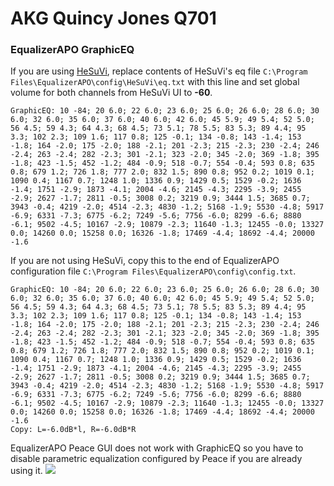 # AKG Quincy Jones Q701
### EqualizerAPO GraphicEQ
If you are using [HeSuVi](https://sourceforge.net/projects/hesuvi/), replace contents of HeSuVi's eq file `C:\Program Files\EqualizerAPO\config\HeSuVi\eq.txt` with this line and set global volume for both channels from HeSuVi UI to **-60**.
```
GraphicEQ: 10 -84; 20 6.0; 22 6.0; 23 6.0; 25 6.0; 26 6.0; 28 6.0; 30 6.0; 32 6.0; 35 6.0; 37 6.0; 40 6.0; 42 6.0; 45 5.9; 49 5.4; 52 5.0; 56 4.5; 59 4.3; 64 4.3; 68 4.5; 73 5.1; 78 5.5; 83 5.3; 89 4.4; 95 3.3; 102 2.3; 109 1.6; 117 0.8; 125 -0.1; 134 -0.8; 143 -1.4; 153 -1.8; 164 -2.0; 175 -2.0; 188 -2.1; 201 -2.3; 215 -2.3; 230 -2.4; 246 -2.4; 263 -2.4; 282 -2.3; 301 -2.1; 323 -2.0; 345 -2.0; 369 -1.8; 395 -1.8; 423 -1.5; 452 -1.2; 484 -0.9; 518 -0.7; 554 -0.4; 593 0.8; 635 0.8; 679 1.2; 726 1.8; 777 2.0; 832 1.5; 890 0.8; 952 0.2; 1019 0.1; 1090 0.4; 1167 0.7; 1248 1.0; 1336 0.9; 1429 0.5; 1529 -0.2; 1636 -1.4; 1751 -2.9; 1873 -4.1; 2004 -4.6; 2145 -4.3; 2295 -3.9; 2455 -2.9; 2627 -1.7; 2811 -0.5; 3008 0.2; 3219 0.9; 3444 1.5; 3685 0.7; 3943 -0.4; 4219 -2.0; 4514 -2.3; 4830 -1.2; 5168 -1.9; 5530 -4.8; 5917 -6.9; 6331 -7.3; 6775 -6.2; 7249 -5.6; 7756 -6.0; 8299 -6.6; 8880 -6.1; 9502 -4.5; 10167 -2.9; 10879 -2.3; 11640 -1.3; 12455 -0.0; 13327 0.0; 14260 0.0; 15258 0.0; 16326 -1.8; 17469 -4.4; 18692 -4.4; 20000 -1.6
```
If you are not using HeSuVi, copy this to the end of EqualizerAPO configuration file `C:\Program Files\EqualizerAPO\config\config.txt`.
```
GraphicEQ: 10 -84; 20 6.0; 22 6.0; 23 6.0; 25 6.0; 26 6.0; 28 6.0; 30 6.0; 32 6.0; 35 6.0; 37 6.0; 40 6.0; 42 6.0; 45 5.9; 49 5.4; 52 5.0; 56 4.5; 59 4.3; 64 4.3; 68 4.5; 73 5.1; 78 5.5; 83 5.3; 89 4.4; 95 3.3; 102 2.3; 109 1.6; 117 0.8; 125 -0.1; 134 -0.8; 143 -1.4; 153 -1.8; 164 -2.0; 175 -2.0; 188 -2.1; 201 -2.3; 215 -2.3; 230 -2.4; 246 -2.4; 263 -2.4; 282 -2.3; 301 -2.1; 323 -2.0; 345 -2.0; 369 -1.8; 395 -1.8; 423 -1.5; 452 -1.2; 484 -0.9; 518 -0.7; 554 -0.4; 593 0.8; 635 0.8; 679 1.2; 726 1.8; 777 2.0; 832 1.5; 890 0.8; 952 0.2; 1019 0.1; 1090 0.4; 1167 0.7; 1248 1.0; 1336 0.9; 1429 0.5; 1529 -0.2; 1636 -1.4; 1751 -2.9; 1873 -4.1; 2004 -4.6; 2145 -4.3; 2295 -3.9; 2455 -2.9; 2627 -1.7; 2811 -0.5; 3008 0.2; 3219 0.9; 3444 1.5; 3685 0.7; 3943 -0.4; 4219 -2.0; 4514 -2.3; 4830 -1.2; 5168 -1.9; 5530 -4.8; 5917 -6.9; 6331 -7.3; 6775 -6.2; 7249 -5.6; 7756 -6.0; 8299 -6.6; 8880 -6.1; 9502 -4.5; 10167 -2.9; 10879 -2.3; 11640 -1.3; 12455 -0.0; 13327 0.0; 14260 0.0; 15258 0.0; 16326 -1.8; 17469 -4.4; 18692 -4.4; 20000 -1.6
Copy: L=-6.0dB*l, R=-6.0dB*R
```
EqualizerAPO Peace GUI does not work with GraphicEQ so you have to disable parametric equalization configured by Peace if you are already using it.
![](https://raw.githubusercontent.com/jaakkopasanen/AutoEq/master/results/Sonoma%20Model%20One/innerfidelity/onear/AKG%20Quincy%20Jones%20Q701/AKG%20Quincy%20Jones%20Q701.png)
